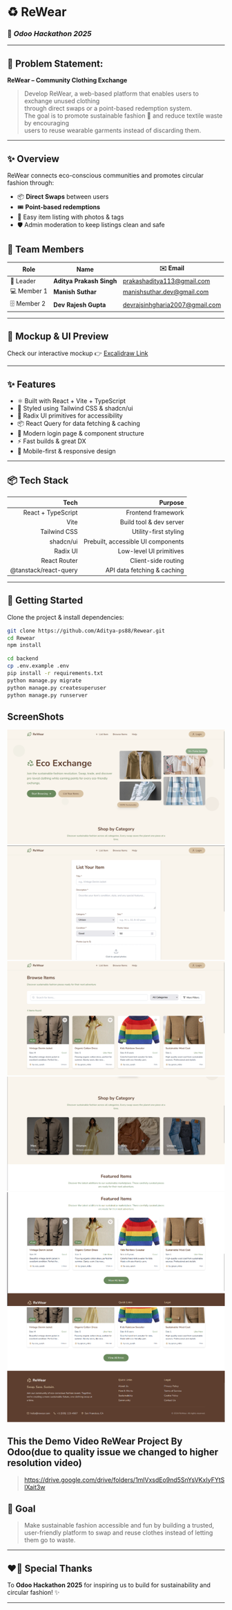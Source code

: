 # ♻️ **ReWear**
### 🌿 *Odoo Hackathon 2025*

---

## 🧵 **Problem Statement:**
**ReWear – Community Clothing Exchange**

> Develop ReWear, a web-based platform that enables users to exchange unused clothing  
> through direct swaps or a point-based redemption system.  
> The goal is to promote sustainable fashion 🌱 and reduce textile waste by encouraging  
> users to reuse wearable garments instead of discarding them.

---

## ✨ **Overview**
ReWear connects eco-conscious communities and promotes circular fashion through:
- 📦 **Direct Swaps** between users
- 🎟 **Point-based redemptions**
- 📸 Easy item listing with photos & tags
- 🛡️ Admin moderation to keep listings clean and safe


## 👥 **Team Members**

| Role | Name | ✉️ Email |
|--|--|--|
| 🎨 Leader | **Aditya Prakash Singh** | prakashaditya113@gmail.com |
| 💻 Member 1 | **Manish Suthar** | manishsuthar.dev@gmail.com |
| 🗄️ Member 2 | **Dev Rajesh Gupta** | devrajsinhgharia2007@gmail.com |

---

## 🌱 **Mockup & UI Preview**
Check our interactive mockup 👉 [Excalidraw Link](https://app.excalidraw.com/l/65VNwvy7c4X/zEqG7IJrg0)

---

## ✨ Features

- ⚛️ Built with React + Vite + TypeScript
- 🎨 Styled using Tailwind CSS & shadcn/ui
- 🧩 Radix UI primitives for accessibility
- 📦 React Query for data fetching & caching
- 🧰 Modern login page & component structure
- ⚡ Fast builds & great DX
- 📱 Mobile-first & responsive design

---

## 📦 Tech Stack

| Tech                          | Purpose                                    |
|------------------------------:|--------------------------------------------:|
| React + TypeScript           | Frontend framework                         |
| Vite                         | Build tool & dev server                    |
| Tailwind CSS                 | Utility-first styling                      |
| shadcn/ui                    | Prebuilt, accessible UI components         |
| Radix UI                     | Low-level UI primitives                    |
| React Router                 | Client-side routing                        |
| @tanstack/react-query        | API data fetching & caching                |

---

## 🚀 Getting Started

Clone the project & install dependencies:

```bash
git clone https://github.com/Aditya-ps88/Rewear.git
cd Rewear
npm install
```
```bash
cd backend
cp .env.example .env
pip install -r requirements.txt
python manage.py migrate
python manage.py createsuperuser
python manage.py runserver
```
## ScreenShots

<img src='./demo/11.png'>
<img src='./demo/12.png'>
<img src='./demo/13.png'>
<img src='./demo/14.png'>
<img src='./demo/15.png'>
<img src='./demo/16.png'>

## This the Demo Video ReWear Project By Odoo(due to quality issue we changed to higher resolution video)
>https://drive.google.com/drive/folders/1mlVxsdEo9nd5SnYsVKxIyFYtSlXait3w

## 🚀 **Goal**
> Make sustainable fashion accessible and fun by building a trusted, user-friendly platform to swap and reuse clothes instead of letting them go to waste.

---

## ❤️‍🔥 **Special Thanks**
To **Odoo Hackathon 2025** for inspiring us to build for sustainability and circular fashion! ✨

---

